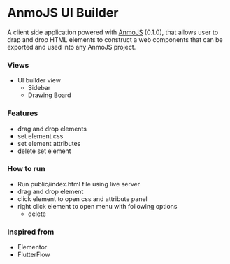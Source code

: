 
# AnmoJS UI Builder

A client side application powered with [AnmoJS](https://github.com/Anas-mo101/AnmoJS) (0.1.0), that allows user to drap and drop HTML elements to construct a web components that can be exported and used into any AnmoJS project.

### Views
- UI builder view
    - Sidebar
    - Drawing Board

### Features
- drag and drop elements
- set element css 
- set element attributes
- delete set element

### How to run 
- Run public/index.html file using live server 
- drag and drop element
- click element to open css and attribute panel
- right click element to open menu with following options
    - delete

### Inspired from 
- Elementor
- FlutterFlow